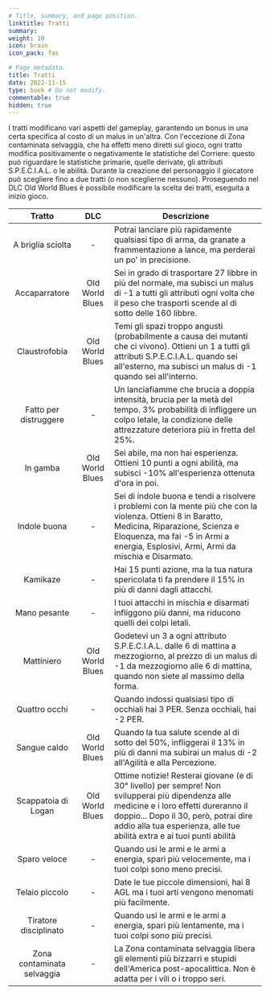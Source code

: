```yaml
---
# Title, summary, and page position.
linktitle: Tratti
summary: 
weight: 10
icon: brain
icon_pack: fas

# Page metadata.
title: Tratti
date: 2022-11-15
type: book # Do not modify.
commentable: true
hidden: true
---
```


<div class="fnv">

I tratti modificano vari aspetti del gameplay, garantendo un bonus in una certa specifica al costo di un malus in un'altra. Con l'eccezione di Zona contaminata selvaggia, che ha effetti meno diretti sul gioco, ogni tratto modifica positivamente o negativamente le statistiche del Corriere: questo può riguardare le statistiche primarie, quelle derivate, gli attributi S.P.E.C.I.A.L. o le abilità.
Durante la creazione del personaggio il giocatore può scegliere fino a due tratti (o non sceglierne nessuno). Proseguendo nel DLC Old World Blues è possibile modificare la scelta dei tratti, eseguita a inizio gioco.


|           Tratto           |       DLC       | Descrizione                                                                                                                                                                                                                                                  |
|:--------------------------:|:---------------:|--------------------------------------------------------------------------------------------------------------------------------------------------------------------------------------------------------------------------------------------------------------|
|      A briglia sciolta     |        -        | Potrai lanciare più rapidamente qualsiasi tipo di arma, da granate a frammentazione a lance, ma perderai un po' in precisione.                                                                                                                               |
|        Accaparratore       | Old World Blues | Sei in grado di trasportare 27 libbre in più del normale, ma subisci un malus di -1 a tutti gli attributi ogni volta che il peso che trasporti scende al di sotto delle 160 libbre.                                                                          |
|        Claustrofobia       | Old World Blues | Temi gli spazi troppo angusti (probabilmente a causa dei mutanti che ci vivono).  Ottieni un 1 a tutti gli attributi S.P.E.C.I.A.L. quando sei all'esterno, ma subisci un malus di -1 quando sei all'interno.                                                |
|    Fatto per distruggere   |        -        | Un lanciafiamme che brucia a doppia intensità, brucia per la metà del tempo. 3% probabilità di infliggere un colpo letale, la condizione delle attrezzature deteriora più in fretta del 25%.                                                                 |
|          In gamba          | Old World Blues | Sei abile, ma non hai esperienza.  Ottieni 10 punti a ogni abilità, ma subisci -10% all'esperienza ottenuta d'ora in poi.                                                                                                                                    |
|        Indole buona        |        -        | Sei di indole buona e tendi a risolvere i problemi con la mente più che con la violenza. Ottieni 8 in Baratto, Medicina, Riparazione, Scienza e Eloquenza, ma fai -5 in Armi a energia, Esplosivi, Armi, Armi da mischia e Disarmato.                        |
|          Kamikaze          |        -        | Hai 15 punti azione, ma la tua natura spericolata ti fa prendere il 15% in più di danni dagli attacchi.                                                                                                                                                      |
|        Mano pesante        |        -        | I tuoi attacchi in mischia e disarmati infliggono più danni, ma riducono quelli dei colpi letali.                                                                                                                                                            |
|         Mattiniero         | Old World Blues | Godetevi un 3 a ogni attributo S.P.E.C.I.A.L. dalle 6 di mattina a mezzogiorno, al prezzo di un malus di -1 da mezzogiorno alle 6 di mattina, quando non siete al massimo della forma.                                                                       |
|        Quattro occhi       |        -        | Quando indossi qualsiasi tipo di occhiali hai 3 PER. Senza occhiali, hai -2 PER.                                                                                                                                                                             |
|        Sangue caldo        | Old World Blues | Quando la tua salute scende al di sotto del 50%, infliggerai il 13% in più di danni ma subirai un malus di -2 all'Agilità e alla Percezione.                                                                                                                 |
|     Scappatoia di Logan    | Old World Blues | Ottime notizie! Resterai giovane (e di 30° livello) per sempre! Non svilupperai più dipendenza alle medicine e i loro effetti dureranno il doppio... Dopo il 30, però, potrai dire addio alla tua esperienza, alle tue abilità extra e ai tuoi punti abilità |
|        Sparo veloce        |        -        | Quando usi le armi e le armi a energia, spari più velocemente, ma i tuoi colpi sono meno precisi.                                                                                                                                                            |
|       Telaio piccolo       |        -        | Date le tue piccole dimensioni, hai 8 AGL ma i tuoi arti vengono menomati più facilmente.                                                                                                                                                                    |
|    Tiratore disciplinato   |        -        | Quando usi le armi e le armi a energia, spari più lentamente, ma i tuoi colpi sono più precisi.                                                                                                                                                              |
| Zona contaminata selvaggia |        -        | La Zona contaminata selvaggia libera gli elementi più bizzarri e stupidi dell'America post-apocalittica. Non è adatta per i vili o i troppo seri.                                                                                                            |


</div>

